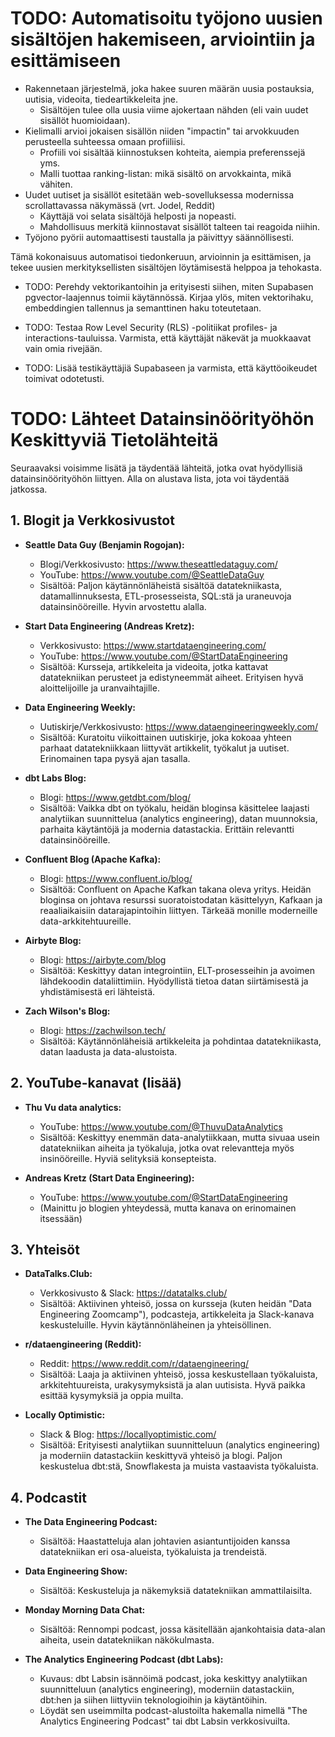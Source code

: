 # TODO: Automatisoitu työjono uusien sisältöjen hakemiseen, arviointiin ja esittämiseen

- Rakennetaan järjestelmä, joka hakee suuren määrän uusia postauksia, uutisia, videoita, tiedeartikkeleita jne.
    - Sisältöjen tulee olla uusia viime ajokertaan nähden (eli vain uudet sisällöt huomioidaan).
- Kielimalli arvioi jokaisen sisällön niiden "impactin" tai arvokkuuden perusteella suhteessa omaan profiiliisi.
    - Profiili voi sisältää kiinnostuksen kohteita, aiempia preferenssejä yms.
    - Malli tuottaa ranking-listan: mikä sisältö on arvokkainta, mikä vähiten.
- Uudet uutiset ja sisällöt esitetään web-sovelluksessa modernissa scrollattavassa näkymässä (vrt. Jodel, Reddit)
    - Käyttäjä voi selata sisältöjä helposti ja nopeasti.
    - Mahdollisuus merkitä kiinnostavat sisällöt talteen tai reagoida niihin.
- Työjono pyörii automaattisesti taustalla ja päivittyy säännöllisesti.

Tämä kokonaisuus automatisoi tiedonkeruun, arvioinnin ja esittämisen, ja tekee uusien merkityksellisten sisältöjen löytämisestä helppoa ja tehokasta.

- TODO: Perehdy vektorikantoihin ja erityisesti siihen, miten Supabasen pgvector-laajennus toimii käytännössä. Kirjaa ylös, miten vektorihaku, embeddingien tallennus ja semanttinen haku toteutetaan.

- TODO: Testaa Row Level Security (RLS) -politiikat profiles- ja interactions-tauluissa. Varmista, että käyttäjät näkevät ja muokkaavat vain omia rivejään.
- TODO: Lisää testikäyttäjiä Supabaseen ja varmista, että käyttöoikeudet toimivat odotetusti.

# TODO: Lähteet Datainsinöörityöhön Keskittyviä Tietolähteitä

Seuraavaksi voisimme lisätä ja täydentää lähteitä, jotka ovat hyödyllisiä datainsinöörityöhön liittyen. Alla on alustava lista, jota voi täydentää jatkossa.

## 1. Blogit ja Verkkosivustot

- **Seattle Data Guy (Benjamin Rogojan):**
  - Blogi/Verkkosivusto: https://www.theseattledataguy.com/
  - YouTube: https://www.youtube.com/@SeattleDataGuy
  - Sisältöä: Paljon käytännönläheistä sisältöä datatekniikasta, datamallinnuksesta, ETL-prosesseista, SQL:stä ja uraneuvoja datainsinööreille. Hyvin arvostettu alalla.

- **Start Data Engineering (Andreas Kretz):**
  - Verkkosivusto: https://www.startdataengineering.com/
  - YouTube: https://www.youtube.com/@StartDataEngineering
  - Sisältöä: Kursseja, artikkeleita ja videoita, jotka kattavat datatekniikan perusteet ja edistyneemmät aiheet. Erityisen hyvä aloittelijoille ja uranvaihtajille.

- **Data Engineering Weekly:**
  - Uutiskirje/Verkkosivusto: https://www.dataengineeringweekly.com/
  - Sisältöä: Kuratoitu viikoittainen uutiskirje, joka kokoaa yhteen parhaat datatekniikkaan liittyvät artikkelit, työkalut ja uutiset. Erinomainen tapa pysyä ajan tasalla.

- **dbt Labs Blog:**
  - Blogi: https://www.getdbt.com/blog/
  - Sisältöä: Vaikka dbt on työkalu, heidän bloginsa käsittelee laajasti analytiikan suunnittelua (analytics engineering), datan muunnoksia, parhaita käytäntöjä ja modernia datastackia. Erittäin relevantti datainsinööreille.

- **Confluent Blog (Apache Kafka):**
  - Blogi: https://www.confluent.io/blog/
  - Sisältöä: Confluent on Apache Kafkan takana oleva yritys. Heidän bloginsa on johtava resurssi suoratoistodatan käsittelyyn, Kafkaan ja reaaliaikaisiin datarajapintoihin liittyen. Tärkeää monille moderneille data-arkkitehtuureille.

- **Airbyte Blog:**
  - Blogi: https://airbyte.com/blog
  - Sisältöä: Keskittyy datan integrointiin, ELT-prosesseihin ja avoimen lähdekoodin dataliittimiin. Hyödyllistä tietoa datan siirtämisestä ja yhdistämisestä eri lähteistä.

- **Zach Wilson's Blog:**
  - Blogi: https://zachwilson.tech/
  - Sisältöä: Käytännönläheisiä artikkeleita ja pohdintaa datatekniikasta, datan laadusta ja data-alustoista.

## 2. YouTube-kanavat (lisää)

- **Thu Vu data analytics:**
  - YouTube: https://www.youtube.com/@ThuvuDataAnalytics
  - Sisältöä: Keskittyy enemmän data-analytiikkaan, mutta sivuaa usein datatekniikan aiheita ja työkaluja, jotka ovat relevantteja myös insinööreille. Hyviä selityksiä konsepteista.

- **Andreas Kretz (Start Data Engineering):**
  - YouTube: https://www.youtube.com/@StartDataEngineering
  - (Mainittu jo blogien yhteydessä, mutta kanava on erinomainen itsessään)

## 3. Yhteisöt

- **DataTalks.Club:**
  - Verkkosivusto & Slack: https://datatalks.club/
  - Sisältöä: Aktiivinen yhteisö, jossa on kursseja (kuten heidän "Data Engineering Zoomcamp"), podcasteja, artikkeleita ja Slack-kanava keskusteluille. Hyvin käytännönläheinen ja yhteisöllinen.

- **r/dataengineering (Reddit):**
  - Reddit: https://www.reddit.com/r/dataengineering/
  - Sisältöä: Laaja ja aktiivinen yhteisö, jossa keskustellaan työkaluista, arkkitehtuureista, urakysymyksistä ja alan uutisista. Hyvä paikka esittää kysymyksiä ja oppia muilta.

- **Locally Optimistic:**
  - Slack & Blog: https://locallyoptimistic.com/
  - Sisältöä: Erityisesti analytiikan suunnitteluun (analytics engineering) ja moderniin datastackiin keskittyvä yhteisö ja blogi. Paljon keskustelua dbt:stä, Snowflakesta ja muista vastaavista työkaluista.

## 4. Podcastit

- **The Data Engineering Podcast:**
  - Sisältöä: Haastatteluja alan johtavien asiantuntijoiden kanssa datatekniikan eri osa-alueista, työkaluista ja trendeistä.

- **Data Engineering Show:**
  - Sisältöä: Keskusteluja ja näkemyksiä datatekniikan ammattilaisilta.

- **Monday Morning Data Chat:**
  - Sisältöä: Rennompi podcast, jossa käsitellään ajankohtaisia data-alan aiheita, usein datatekniikan näkökulmasta.

- **The Analytics Engineering Podcast (dbt Labs):**
  - Kuvaus: dbt Labsin isännöimä podcast, joka keskittyy analytiikan suunnitteluun (analytics engineering), moderniin datastackiin, dbt:hen ja siihen liittyviin teknologioihin ja käytäntöihin.
  - Löydät sen useimmilta podcast-alustoilta hakemalla nimellä "The Analytics Engineering Podcast" tai dbt Labsin verkkosivuilta.

